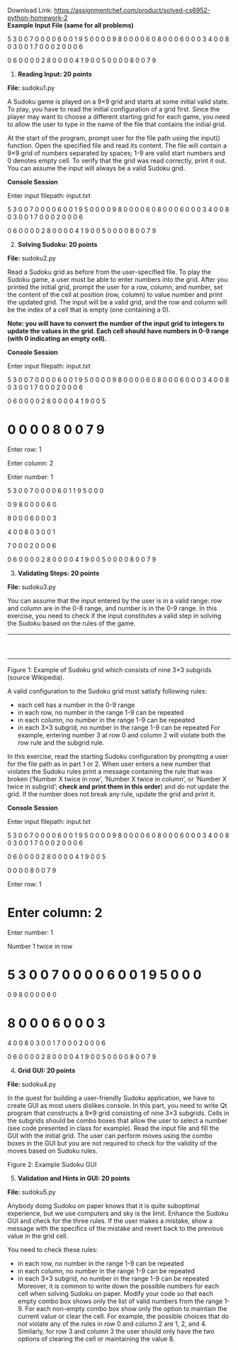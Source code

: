 Download Link: https://assignmentchef.com/product/solved-cs6952-python-homework-2
<br>
<strong>Example Input File (same for all problems)</strong>

5 3 0 0 7 0 0 0 0 6 0 0 1 9 5 0 0 0 0 9 8 0 0 0 0 6 0 8 0 0 0 6 0 0 0 3 4 0 0 8 0 3 0 0 1 7 0 0 0 2 0 0 0 6

0 6 0 0 0 0 2 8 0 0 0 0 4 1 9 0 0 5 0 0 0 0 8 0 0 7 9

<ol>

 <li><strong> Reading Input: 20 points</strong></li>

</ol>

<strong>File: </strong>sudoku1.py

A Sudoku game is played on a 9×9 grid and starts at some initial valid state. To play, you have to read the initial configuration of a grid first. Since the player may want to choose a different starting grid for each game, you need to allow the user to type in the name of the file that contains the initial grid.

At the start of the program, prompt user for the file path using the input() function. Open the specified file and read its content. The file will contain a 9×9 grid of numbers separated by spaces; 1-9 are valid start numbers and 0 denotes empty cell. To verify that the grid was read correctly, print it out. You can assume the input will always be a valid Sudoku grid.

<strong>Console Session</strong>

Enter input filepath: input.txt

5 3 0 0 7 0 0 0 0 6 0 0 1 9 5 0 0 0 0 9 8 0 0 0 0 6 0 8 0 0 0 6 0 0 0 3 4 0 0 8 0 3 0 0 1 7 0 0 0 2 0 0 0 6

0 6 0 0 0 0 2 8 0 0 0 0 4 1 9 0 0 5 0 0 0 0 8 0 0 7 9

<ol start="2">

 <li><strong> Solving Sudoku: 20 points</strong></li>

</ol>

<strong>File: </strong>sudoku2.py

Read a Sudoku grid as before from the user-specified file. To play the Sudoku game, a user must be able to enter numbers into the grid. After you printed the initial grid, prompt the user for a row, column, and number, set the content of the cell at position (row, column) to value number and print the updated grid. The input will be a valid grid, and the row and column will be the index of a cell that is empty (one containing a 0).

<strong>Note: you will have to convert the number of the input grid to integers to update the values in the grid. Each cell should have numbers in 0-9 range (with 0 indicating an empty cell).</strong>

<strong>Console Session</strong>

Enter input filepath: input.txt

5 3 0 0 7 0 0 0 0 6 0 0 1 9 5 0 0 0 0 9 8 0 0 0 0 6 0 8 0 0 0 6 0 0 0 3 4 0 0 8 0 3 0 0 1 7 0 0 0 2 0 0 0 6

0 6 0 0 0 0 2 8 0 0 0 0 4 1 9 0 0 5

<h1>0 0 0 0 8 0 0 7 9</h1>

Enter row: 1

Enter column: 2

Enter number: 1

5 3 0 0 7 0 0 0 0 6 0 1 1 9 5 0 0 0

0 9 8 0 0 0 0 6 0

8 0 0 0 6 0 0 0 3

4 0 0 8 0 3 0 0 1

7 0 0 0 2 0 0 0 6

0 6 0 0 0 0 2 8 0 0 0 0 4 1 9 0 0 5 0 0 0 0 8 0 0 7 9

<ol start="3">

 <li><strong> Validating Steps: 20 points</strong></li>

</ol>

<strong>File: </strong>sudoku3.py

You can assume that the input entered by the user is in a valid range: row and column are in the 0-8 range, and number is in the 0-9 range. In this exercise, you need to check if the input constitutes a valid step in solving the Sudoku based on the rules of the game.

<table width="360">

 <tbody>

  <tr>

   <td width="40"></td>

   <td width="40"></td>

   <td width="40"> </td>

   <td width="40"> </td>

   <td width="40"></td>

   <td width="40"> </td>

   <td width="40"> </td>

   <td width="40"> </td>

   <td width="40"> </td>

  </tr>

  <tr>

   <td width="40"></td>

   <td width="40"> </td>

   <td width="40"> </td>

   <td width="40"></td>

   <td width="40"></td>

   <td width="40"></td>

   <td width="40"> </td>

   <td width="40"> </td>

   <td width="40"> </td>

  </tr>

  <tr>

   <td width="40"> </td>

   <td width="40"></td>

   <td width="40"></td>

   <td width="40"> </td>

   <td width="40"> </td>

   <td width="40"> </td>

   <td width="40"> </td>

   <td width="40"></td>

   <td width="40"> </td>

  </tr>

  <tr>

   <td width="40"></td>

   <td width="40"> </td>

   <td width="40"> </td>

   <td width="40"> </td>

   <td width="40"></td>

   <td width="40"> </td>

   <td width="40"> </td>

   <td width="40"> </td>

   <td width="40"></td>

  </tr>

  <tr>

   <td width="40"></td>

   <td width="40"> </td>

   <td width="40"> </td>

   <td width="40"></td>

   <td width="40"> </td>

   <td width="40"></td>

   <td width="40"> </td>

   <td width="40"> </td>

   <td width="40"></td>

  </tr>

  <tr>

   <td width="40"></td>

   <td width="40"> </td>

   <td width="40"> </td>

   <td width="40"> </td>

   <td width="40"></td>

   <td width="40"> </td>

   <td width="40"> </td>

   <td width="40"> </td>

   <td width="40"></td>

  </tr>

  <tr>

   <td width="40"> </td>

   <td width="40"></td>

   <td width="40"> </td>

   <td width="40"> </td>

   <td width="40"> </td>

   <td width="40"> </td>

   <td width="40"></td>

   <td width="40"></td>

   <td width="40"> </td>

  </tr>

  <tr>

   <td width="40"> </td>

   <td width="40"> </td>

   <td width="40"> </td>

   <td width="40"></td>

   <td width="40"></td>

   <td width="40"></td>

   <td width="40"> </td>

   <td width="40"> </td>

   <td width="40"></td>

  </tr>

  <tr>

   <td width="40"> </td>

   <td width="40"> </td>

   <td width="40"> </td>

   <td width="40"> </td>

   <td width="40"></td>

   <td width="40"> </td>

   <td width="40"> </td>

   <td width="40"></td>

   <td width="40"></td>

  </tr>

 </tbody>

</table>

Figure 1: Example of Sudoku grid which consists of nine 3×3 subgrids (source Wikipedia).

A valid configuration to the Sudoku grid must satisfy following rules:

<ul>

 <li>each cell has a number in the 0-9 range</li>

 <li>in each row, no number in the range 1-9 can be repeated</li>

 <li>in each column, no number in the range 1-9 can be repeated</li>

 <li>in each 3×3 subgrid, no number in the range 1-9 can be repeated For example, entering number 3 at row 0 and column 2 will violate both the row rule and the subgrid rule.</li>

</ul>

In this exercise, read the starting Sudoku configuration by prompting a user for the file path as in part 1 or 2. When user enters a new number that violates the Sudoku rules print a message containing the rule that was broken (‘Number X twice in row’, ‘Number X twice in column’, or ‘Number X twice in subgrid’; <strong>check and print them in this order</strong>) and do not update the grid. If the number does not break any rule, update the grid and print it.

<strong>Console Session</strong>

Enter input filepath: input.txt

5 3 0 0 7 0 0 0 0 6 0 0 1 9 5 0 0 0 0 9 8 0 0 0 0 6 0 8 0 0 0 6 0 0 0 3 4 0 0 8 0 3 0 0 1 7 0 0 0 2 0 0 0 6

0 6 0 0 0 0 2 8 0 0 0 0 4 1 9 0 0 5

0 0 0 0 8 0 0 7 9

Enter row: 1

<h1>Enter column: 2</h1>

Enter number: 1

Number 1 twice in row

<h1>5 3 0 0 7 0 0 0 0 6 0 0 1 9 5 0 0 0</h1>

0 9 8 0 0 0 0 6 0

<h1>8 0 0 0 6 0 0 0 3</h1>

4 0 0 8 0 3 0 0 1 7 0 0 0 2 0 0 0 6

0 6 0 0 0 0 2 8 0 0 0 0 4 1 9 0 0 5 0 0 0 0 8 0 0 7 9

<ol start="4">

 <li><strong>Grid GUI: 20 points</strong></li>

</ol>

<strong>File: </strong>sudoku4.py

In the quest for building a user-friendly Sudoku application, we have to create GUI as most users dislikes console. In this part, you need to write Qt program that constructs a 9×9 grid consisting of nine 3×3 subgrids. Cells in the subgrids should be combo boxes that allow the user to select a number (see code presented in class for example). Read the input file and fill the GUI with the initial grid. The user can perform moves using the combo boxes in the GUI but you are not required to check for the validity of the moves based on Sudoku rules.

Figure 2: Example Sudoku GUI

<ol start="5">

 <li><strong>Validation and Hints in GUI: 20 points</strong></li>

</ol>

<strong>File: </strong>sudoku5.py

Anybody doing Sudoku on paper knows that it is quite suboptimal experience, but we use computers and sky is the limit. Enhance the Sudoku GUI and check for the three rules. If the user makes a mistake, show a message with the specifics of the mistake and revert back to the previous value in the grid cell.

You need to check these rules:

<ul>

 <li>in each row, no number in the range 1-9 can be repeated</li>

 <li>in each column, no number in the range 1-9 can be repeated</li>

 <li>in each 3×3 subgrid, no number in the range 1-9 can be repeated Moreover, it is common to write down the possible numbers for each cell when solving Sudoku on paper. Modify your code so that each empty combo box shows only the list of valid numbers from the range 1-9. For each non-empty combo box show only the option to maintain the current value or clear the cell. For example, the possible choices that do not violate any of the rules in row 0 and column 2 are 1, 2, and 4. Similarly, for row 3 and column 3 the user should only have the two options of clearing the cell or maintaining the value 8.</li>

</ul>